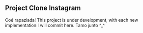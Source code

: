 ## Project Clone Instagram
Coé rapaziada! This project is under development, with each new implementation I will commit here. Tamo junto ^_^